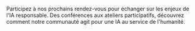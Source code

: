 <!--
╔══════════════════════════════════════════════════════════════════╗
║                      GUIDE DE MODIFICATION                       ║
╠══════════════════════════════════════════════════════════════════╣
║ Ce fichier contient les informations pour la section Événements  ║
║ du site web. Pour modifier le contenu, suivez ces instructions:  ║
║                                                                  ║
║ 1. Ne modifiez que le texte blanc entre > et <                   ║
║ 2. Le texte principal peut être librement modifié                ║
║ 3. Ne supprimez pas les balises <div> et leurs attributs         ║
╚══════════════════════════════════════════════════════════════════╝
-->

<!-- ↓↓↓ MODIFIEZ LE TITRE DE LA SECTION ICI ↓↓↓ -->
<div id="meta-title" style="display:none;">Nos évènements à venir</div>

<!-- ↓↓↓ MODIFIEZ LE TEXTE DU BOUTON ICI ↓↓↓ -->
<div id="meta-button-text" style="display:none;">S'inscrire aux événements</div>

<!-- ↓↓↓ MODIFIEZ L'URL DU BOUTON ICI ↓↓↓ -->
<div id="meta-button-url" style="display:none;">https://www.helloasso.com/associations/pause-ia/evenements</div>

<!-- ↓↓↓ MODIFIEZ LE TEXTE PRINCIPAL CI-DESSOUS ↓↓↓ -->

Participez à nos prochains rendez-vous pour échanger sur les enjeux de l'IA responsable. Des conférences aux ateliers participatifs, découvrez comment notre communauté agit pour une IA au service de l'humanité.
